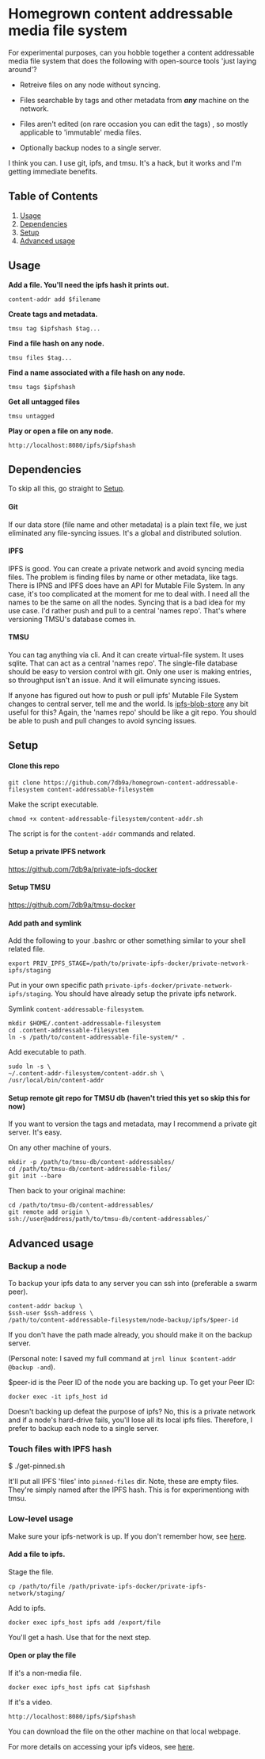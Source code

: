 # Homegrown content addressable media file system

For experimental purposes, can you hobble together a content addressable media file system that does the following with open-source tools 'just laying around'?

* Retreive files on any node without syncing.

* Files searchable by tags and other metadata from ***any*** machine on the network.

* Files aren't edited (on rare occasion you can edit the tags) , so mostly applicable to 'immutable' media files.

* Optionally backup nodes to a single server.

I think you can. I use git, ipfs, and tmsu. It's a hack, but it works and I'm getting immediate benefits.

## Table of Contents

1. [Usage](#usage)
2. [Dependencies](#dependencies)
3. [Setup](#setup)
4. [Advanced usage](#advanced-usage)

## Usage

**Add a file. You'll need the ipfs hash it prints out.**

`content-addr add $filename`

**Create tags and metadata.**

`tmsu tag $ipfshash $tag...`

**Find a file hash on any node.**

`tmsu files $tag...`

**Find a name associated with a file hash on any node.**

`tmsu tags $ipfshash`

**Get all untagged files**

`tmsu untagged`

**Play or open a file on any node.**

`http://localhost:8080/ipfs/$ipfshash`

## Dependencies

To skip all this, go straight to [Setup](#setup).

#### Git

If our data store (file name and other metadata) is a plain text file, we just eliminated any file-syncing issues. It's a global and distributed solution.

#### IPFS

IPFS is good. You can create a private network and avoid syncing media files. The problem is finding files by name or other metadata, like tags. There is IPNS and IPFS does have an API for Mutable File System. In any case, it's too complicated at the moment for me to deal with. I need all the names to be the same on all the nodes. Syncing that is a bad idea for my use case. I'd rather push and pull to a central 'names repo'. That's where versioning TMSU's database comes in.

#### TMSU

You can tag anything via cli. And it can create virtual-file system. It uses sqlite. That can act as a central 'names repo'. The single-file database should be easy to version control with git. Only one user is making entries, so throughput isn't an issue. And it will elimunate syncing issues.

If anyone has figured out how to push or pull ipfs' Mutable File System changes to central server, tell me and the world. Is [ipfs-blob-store](https://github.com/ipfs-shipyard/ipfs-blob-store) any bit useful for this? Again, the 'names repo' should be like a git repo. You should be able to push and pull changes to avoid syncing issues.

## Setup

#### Clone this repo

```
git clone https://github.com/7db9a/homegrown-content-addressable-filesystem content-addressable-filesystem

```

Make the script executable.

`chmod +x content-addressable-filesystem/content-addr.sh`

The script is for the `content-addr` commands and related.

#### Setup a private IPFS network

https://github.com/7db9a/private-ipfs-docker

#### Setup TMSU

https://github.com/7db9a/tmsu-docker

#### Add path and symlink

Add the following to your .bashrc or other something similar to your shell related file.

`export PRIV_IPFS_STAGE=/path/to/private-ipfs-docker/private-network-ipfs/staging`

Put in your own specific path `private-ipfs-docker/private-network-ipfs/staging`. You should have already setup the private ipfs network.

Symlink `content-addressable-filesystem`.

```
mkdir $HOME/.content-addressable-filesystem
cd .content-addressable-filesystem
ln -s /path/to/content-addressable-file-system/* .
```

Add executable to path.

```
sudo ln -s \
~/.content-addr-filesystem/content-addr.sh \
/usr/local/bin/content-addr
```

#### Setup remote git repo for TMSU db (haven't tried this yet so skip this for now)

If you want to version the tags and metadata, may I recommend a private git server. It's easy.

On any other machine of yours.

```
mkdir -p /path/to/tmsu-db/content-addressables/
cd /path/to/tmsu-db/content-addressable-files/
git init --bare
```

Then back to your original machine:

```
cd /path/to/tmsu-db/content-addressables/
git remote add origin \
ssh://user@address/path/to/tmsu-db/content-addressables/`
```
## Advanced usage

### Backup a node

To backup your ipfs data to any server you can ssh into (preferable a swarm peer).

```
content-addr backup \
$ssh-user $ssh-address \
/path/to/content-addressable-filesystem/node-backup/ipfs/$peer-id
```
If you don't have the path made already, you should make it on the backup server.

(Personal note: I saved my full command at `jrnl linux $content-addr @backup -and`).

$peer-id is the Peer ID of the node you are backing up. To get your Peer ID:

`docker exec -it ipfs_host id`

Doesn't backing up defeat the purpose of ipfs? No, this is a private network and if a node's hard-drive fails, you'll lose all its local ipfs files. Therefore, I prefer to backup each node to a single server.

### Touch files with IPFS hash

$ ./get-pinned.sh

It'll put all IPFS 'files' into `pinned-files` dir. Note, these are empty files. They're simply named after the IPFS hash. This is for experimentiong with tmsu.

### Low-level usage

Make sure your ipfs-network is up. If you don't remember how, see [here](https://github.com/7db9a/private-ipfs-docker).

#### Add a file to ipfs.

Stage the file.

`cp /path/to/file /path/private-ipfs-docker/private-ipfs-network/staging/`

Add to ipfs.

`docker exec ipfs_host ipfs add /export/file`

You'll get a hash. Use that for the next step.


#### Open or play the file

If it's a non-media file.

`docker exec ipfs_host ipfs cat $ipfshash`

If it's a video.

`http://localhost:8080/ipfs/$ipfshash`

You can download the file on the other machine on that local webpage.

For more details on accessing your ipfs videos, see [here](https://docs.ipfs.io/guides/examples/videos/).
